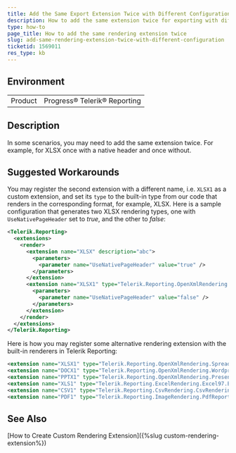 ```yaml
---
title: Add the Same Export Extension Twice with Different Configuration
description: How to add the same extension twice for exporting with different configuration
type: how-to
page_title: How to add the same rendering extension twice
slug: add-same-rendering-extension-twice-with-different-configuration
ticketid: 1569011
res_type: kb
---
```


## Environment
<table>
	<tbody>
		<tr>
			<td>Product</td>
			<td>Progress® Telerik® Reporting</td>
		</tr>
	</tbody>
</table>

## Description

In some scenarios, you may need to add the same extension twice. For example, for XLSX once with a native header and once without. 

## Suggested Workarounds

You may register the second extension with a different name, i.e. `XLSX1` as a custom extension, and set its `type` to the built-in type from our code that renders in the corresponding format, for example, XLSX. Here is a sample configuration that generates two XLSX rendering types, one with `UseNativePageHeader` set to _true_, and the other to _false_:

````XML
<Telerik.Reporting>
  <extensions>
    <render>
      <extension name="XLSX" description="abc">
        <parameters>
          <parameter name="UseNativePageHeader" value="true" />
        </parameters>
      </extension>
      <extension name="XLSX1" type="Telerik.Reporting.OpenXmlRendering.Spreadsheet.SpreadsheetReport, Telerik.Reporting.OpenXmlRendering" description="xlsx1">
        <parameters>
          <parameter name="UseNativePageHeader" value="false" />
        </parameters>
      </extension>
    </render>
  </extensions>
</Telerik.Reporting>
````


Here is how you may register some alternative rendering extension with the built-in renderers in Telerik Reporting:

````XML
<extension name="XLSX1" type="Telerik.Reporting.OpenXmlRendering.Spreadsheet.SpreadsheetReport, Telerik.Reporting.OpenXmlRendering" description="xlsx1" />
<extension name="DOCX1" type="Telerik.Reporting.OpenXmlRendering.Wordprocessing.WordprocessingReport, Telerik.Reporting.OpenXmlRendering" description="docx1" />
<extension name="PPTX1" type="Telerik.Reporting.OpenXmlRendering.Presentation.PresentationReport, Telerik.Reporting.OpenXmlRendering" description="pptx1" />
<extension name="XLS1" type="Telerik.Reporting.ExcelRendering.Excel97.ExcelReport, Telerik.Reporting" description="xls1" />
<extension name="CSV1" type="Telerik.Reporting.CsvRendering.CsvRenderingExtension, Telerik.Reporting" description="csv1" />
<extension name="PDF1" type="Telerik.Reporting.ImageRendering.PdfReport, Telerik.Reporting" description="pdf1" />
````


## See Also

[How to Create Custom Rendering Extension]({%slug custom-rendering-extension%})
